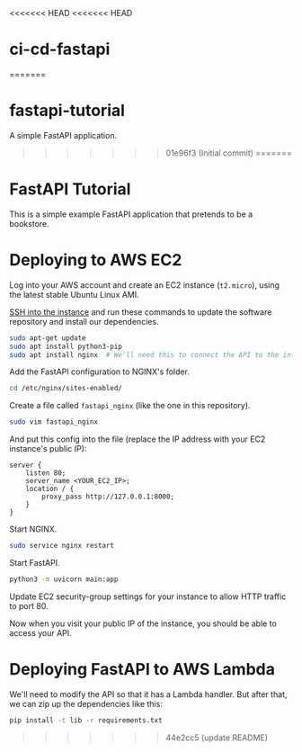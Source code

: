 <<<<<<< HEAD
<<<<<<< HEAD
# ci-cd-fastapi
=======
# fastapi-tutorial
A simple FastAPI application.
>>>>>>> 01e96f3 (Initial commit)
=======
# FastAPI Tutorial

This is a simple example FastAPI application that pretends to be a bookstore.

# Deploying to AWS EC2

Log into your AWS account and create an EC2 instance (`t2.micro`), using the latest stable
Ubuntu Linux AMI.

[SSH into the instance](https://aws.amazon.com/blogs/compute/new-using-amazon-ec2-instance-connect-for-ssh-access-to-your-ec2-instances/) and run these commands to update the software repository and install
our dependencies.

```bash
sudo apt-get update
sudo apt install python3-pip
sudo apt install nginx  # We'll need this to connect the API to the internet.
```

Add the FastAPI configuration to NGINX's folder.

```bash
cd /etc/nginx/sites-enabled/
```

Create a file called `fastapi_nginx` (like the one in this repository).

```bash
sudo vim fastapi_nginx
```

And put this config into the file (replace the IP address with your EC2 instance's public IP):

```
server {
    listen 80;   
    server_name <YOUR_EC2_IP>;    
    location / {        
        proxy_pass http://127.0.0.1:8000;    
    }
}
```


Start NGINX.

```bash
sudo service nginx restart
```

Start FastAPI.

```bash
python3 -m uvicorn main:app
```

Update EC2 security-group settings for your instance to allow HTTP traffic to port 80.

Now when you visit your public IP of the instance, you should be able to access your API.

# Deploying FastAPI to AWS Lambda

We'll need to modify the API so that it has a Lambda handler. But after that, we can zip
up the dependencies like this:

```bash
pip install -t lib -r requirements.txt
```
>>>>>>> 44e2cc5 (update README)

